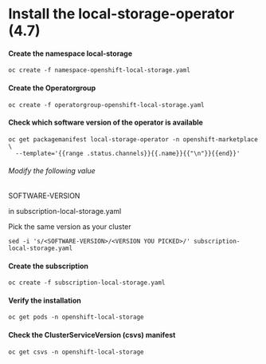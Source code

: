 # Install the local-storage-operator (4.7)

#### Create the namespace local-storage
```
oc create -f namespace-openshift-local-storage.yaml
```

#### Create the Operatorgroup
```
oc create -f operatorgroup-openshift-local-storage.yaml
```

#### Check which software version of the operator is available
```
oc get packagemanifest local-storage-operator -n openshift-marketplace \
  --template='{{range .status.channels}}{{.name}}{{"\n"}}{{end}}'
```
###### Modify the following value
SOFTWARE-VERSION

in subscription-local-storage.yaml

Pick the same version as your cluster
```
sed -i 's/<SOFTWARE-VERSION>/<VERSION YOU PICKED>/' subscription-local-storage.yaml
```
#### Create the subscription
```
oc create -f subscription-local-storage.yaml
```

#### Verify the installation
```
oc get pods -n openshift-local-storage
```

#### Check the ClusterServiceVersion (csvs) manifest
```
oc get csvs -n openshift-local-storage
```

